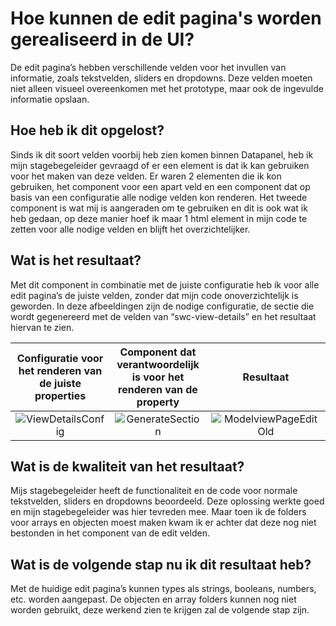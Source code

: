 # Hoe kunnen de edit pagina's worden gerealiseerd in de UI?
De edit pagina’s hebben verschillende velden voor het invullen van informatie, zoals tekstvelden, sliders en dropdowns. Deze velden moeten niet alleen visueel overeenkomen met het prototype, maar ook de ingevulde informatie opslaan.

## Hoe heb ik dit opgelost?
Sinds ik dit soort velden voorbij heb zien komen binnen Datapanel, heb ik mijn stagebegeleider gevraagd of er een element is dat ik kan gebruiken voor het maken van deze velden. Er waren 2 elementen die ik kon gebruiken, het component voor een apart veld en een component dat op basis van een configuratie alle nodige velden kon renderen. Het tweede component is wat mij is aangeraden om te gebruiken en dit is ook wat ik heb gedaan, op deze manier hoef ik maar 1 html element in mijn code te zetten voor alle nodige velden en blijft het overzichtelijker.

## Wat is het resultaat?
Met dit component in combinatie met de juiste configuratie heb ik voor alle edit pagina’s de juiste velden, zonder dat mijn code onoverzichtelijk is geworden. In deze afbeeldingen zijn de nodige configuratie, de sectie die wordt gegenereerd met de velden van “swc-view-details” en het resultaat hiervan te zien.

|Configuratie voor het renderen van de juiste properties|Component dat verantwoordelijk is voor het renderen van de property|Resultaat|
|:-----------------------------------------------------:|:-----------------------------------------------------------------:|:-------:|
|![ViewDetailsConfig](https://github.com/Timsel1/PortfolioS5/assets/90602424/159f6cf6-1fb3-402d-8e9e-1ad6c1bbff2a)|![GenerateSection](https://github.com/Timsel1/PortfolioS5/assets/90602424/6353717d-d026-478a-ac4f-b9d7551650ca)|![ModelviewPageEditOld](https://github.com/Timsel1/PortfolioS5/assets/90602424/1f00aae8-fa93-43da-a90a-efedf48d4cac)|

## Wat is de kwaliteit van het resultaat?
Mijs stagebegeleider heeft de functionaliteit en de code voor normale tekstvelden, sliders en dropdowns beoordeeld. Deze oplossing werkte goed en mijn stagebegeleider was hier tevreden mee. Maar toen ik de folders voor arrays en objecten moest maken kwam ik er achter dat deze nog niet bestonden in het component van de edit velden.

## Wat is de volgende stap nu ik dit resultaat heb?
Met de huidige edit pagina’s kunnen types als strings, booleans, numbers, etc. worden aangepast. De objecten en array folders kunnen nog niet worden gebruikt, deze werkend zien te krijgen zal de volgende stap zijn. 
